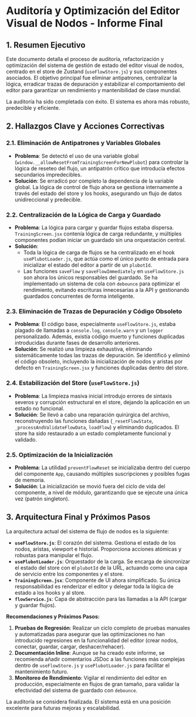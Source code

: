 # Auditoría y Optimización del Editor Visual de Nodos - Informe Final

## 1. Resumen Ejecutivo

Este documento detalla el proceso de auditoría, refactorización y optimización del sistema de
gestión de estado del editor visual de nodos, centrado en el store de Zustand (`useFlowStore.js`) y
sus componentes asociados. El objetivo principal fue eliminar antipatrones, centralizar la lógica,
erradicar trazas de depuración y estabilizar el comportamiento del editor para garantizar un
rendimiento y mantenibilidad de clase mundial.

La auditoría ha sido completada con éxito. El sistema es ahora más robusto, predecible y eficiente.

## 2. Hallazgos Clave y Acciones Correctivas

### 2.1. Eliminación de Antipatrones y Variables Globales

- **Problema**: Se detectó el uso de una variable global
  (`window.__allowResetFromTrainingScreenForNewPlubot`) para controlar la lógica de reseteo del
  flujo, un antipatrón crítico que introducía efectos secundarios impredecibles.
- **Solución**: Se erradicó por completo la dependencia de la variable global. La lógica de control
  de flujo ahora se gestiona internamente a través del estado del store y los hooks, asegurando un
  flujo de datos unidireccional y predecible.

### 2.2. Centralización de la Lógica de Carga y Guardado

- **Problema**: La lógica para cargar y guardar flujos estaba dispersa. `TrainingScreen.jsx`
  contenía lógica de carga redundante, y múltiples componentes podían iniciar un guardado sin una
  orquestación central.
- **Solución**:
  - Toda la lógica de carga de flujos se ha centralizado en el hook `usePlubotLoader.js`, que actúa
    como el único punto de entrada para inicializar el estado del editor a partir de un `plubotId`.
  - Las funciones `saveFlow` y `saveFlowImmediately` en `useFlowStore.js` son ahora los únicos
    responsables del guardado. Se ha implementado un sistema de cola con `debounce` para optimizar
    el rendimiento, evitando escrituras innecesarias a la API y gestionando guardados concurrentes
    de forma inteligente.

### 2.3. Eliminación de Trazas de Depuración y Código Obsoleto

- **Problema**: El código base, especialmente `useFlowStore.js`, estaba plagado de llamadas a
  `console.log`, `console.warn` y un `logger` personalizado. Además, existía código muerto y
  funciones duplicadas introducidas durante fases de desarrollo anteriores.
- **Solución**: Se realizó una limpieza exhaustiva, eliminando sistemáticamente todas las trazas de
  depuración. Se identificó y eliminó el código obsoleto, incluyendo la inicialización de nodos y
  aristas por defecto en `TrainingScreen.jsx` y funciones duplicadas dentro del store.

### 2.4. Estabilización del Store (`useFlowStore.js`)

- **Problema**: La limpieza masiva inicial introdujo errores de sintaxis severos y corrupción
  estructural en el store, dejando la aplicación en un estado no funcional.
- **Solución**: Se llevó a cabo una reparación quirúrgica del archivo, reconstruyendo las funciones
  dañadas (`_resetFlowState`, `_processAndValidateFlowData`, `loadFlow`) y eliminando duplicados. El
  store ha sido restaurado a un estado completamente funcional y validado.

### 2.5. Optimización de la Inicialización

- **Problema**: La utilidad `preventFlowReset` se inicializaba dentro del cuerpo del componente
  `App`, causando múltiples suscripciones y posibles fugas de memoria.
- **Solución**: La inicialización se movió fuera del ciclo de vida del componente, a nivel de
  módulo, garantizando que se ejecute una única vez (patrón singleton).

## 3. Arquitectura Final y Próximos Pasos

La arquitectura actual del sistema de flujo de nodos es la siguiente:

- **`useFlowStore.js`**: El corazón del sistema. Gestiona el estado de los nodos, aristas, viewport
  e historial. Proporciona acciones atómicas y robustas para manipular el flujo.
- **`usePlubotLoader.js`**: Orquestador de la carga. Se encarga de sincronizar el estado del store
  con el `plubotId` de la URL, actuando como una capa de servicio entre los componentes y el store.
- **`TrainingScreen.jsx`**: Componente de UI ahora simplificado. Su única responsabilidad es
  renderizar el editor y delegar toda la lógica de estado a los hooks y al store.
- **`flowService.js`**: Capa de abstracción para las llamadas a la API (cargar y guardar flujos).

**Recomendaciones y Próximos Pasos:**

1.  **Pruebas de Regresión**: Realizar un ciclo completo de pruebas manuales y automatizadas para
    asegurar que las optimizaciones no han introducido regresiones en la funcionalidad del editor
    (crear nodos, conectar, guardar, cargar, deshacer/rehacer).
2.  **Documentación Inline**: Aunque se ha creado este informe, se recomienda añadir comentarios
    JSDoc a las funciones más complejas dentro de `useFlowStore.js` y `usePlubotLoader.js` para
    facilitar el mantenimiento futuro.
3.  **Monitoreo de Rendimiento**: Vigilar el rendimiento del editor en producción, especialmente en
    flujos de gran tamaño, para validar la efectividad del sistema de guardado con `debounce`.

La auditoría se considera finalizada. El sistema está en una posición excelente para futuras mejoras
y escalabilidad.
